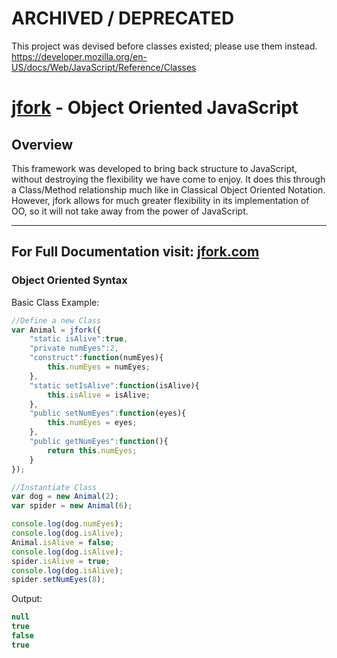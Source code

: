 # ARCHIVED / DEPRECATED

This project was devised before classes existed; please use them instead.  https://developer.mozilla.org/en-US/docs/Web/JavaScript/Reference/Classes

[jfork](http://jfork.com/) - Object Oriented JavaScript
==================================================

Overview
--------------------------------------

This framework was developed to bring back structure to JavaScript, without destroying the flexibility we have come to enjoy.  It does this through a Class/Method relationship much like in Classical Object Oriented Notation.  However, jfork allows for much greater flexibility in its implementation of OO, so it will not take away from the power of JavaScript.

---

For Full Documentation visit: [jfork.com](http://jfork.com/)
--------------------------------------

### Object Oriented Syntax ###
	
Basic Class Example:

```javascript
//Define a new Class
var Animal = jfork({
	"static isAlive":true,
	"private numEyes":2,
	"construct":function(numEyes){
		this.numEyes = numEyes;
	},
	"static setIsAlive":function(isAlive){
		this.isAlive = isAlive;
	},
	"public setNumEyes":function(eyes){
		this.numEyes = eyes;	
	},
	"public getNumEyes":function(){
		return this.numEyes;	
	}
});

//Instantiate Class
var dog = new Animal(2);
var spider = new Animal(6);

console.log(dog.numEyes);
console.log(dog.isAlive);
Animal.isAlive = false;
console.log(dog.isAlive);
spider.isAlive = true;
console.log(dog.isAlive);
spider.setNumEyes(8);

```

Output:

```javascript
null
true
false
true
```



